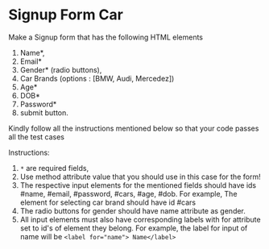 # Signup Form Car

 Make a Signup form that has the following HTML elements
 1. Name*,
 2. Email*
 3. Gender* (radio buttons),
 4. Car Brands (options : [BMW, Audi, Mercedez])
 5. Age*
 6. DOB*
 7. Password*
 8. submit button.
 
 Kindly follow all the instructions mentioned below so that your code passes all the test cases
 
 Instructions:
 1. `*` are required fields,
 2. Use method attribute value that you should use in this case for the form!
 3. The respective input elements for the mentioned fields should have ids
 #name, #email, #password, #cars, #age, #dob. For example, The element for selecting car brand should have id #cars
 4. The radio buttons for gender should have name attribute as gender.
 5. All input elements must also have corresponding labels with for attribute set to id's of element they belong.
 For example, the label for input of name will be `<label for="name"> Name</label>`


